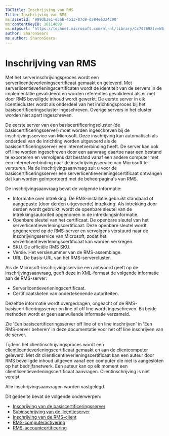 ```yaml
---
TOCTitle: Inschrijving van RMS
Title: Inschrijving van RMS
ms:assetid: '999db3e1-e3ab-4513-87d9-d584ee334c00'
ms:contentKeyID: 18114099
ms:mtpsurl: 'https://technet.microsoft.com/nl-nl/library/Cc747698(v=WS.10)'
author: SharonSears
ms.author: SharonSears
---
```


Inschrijving van RMS
====================

Met het serverinschrijvingsproces wordt een serverlicentieverleningscertificaat gemaakt en geleverd. Met serverlicentieverleningscertificaten wordt de identiteit van de servers in de implementatie gevalideerd en worden referenties gevalideerd als er met door RMS beveiligde inhoud wordt gewerkt. De eerste server in elk licentiecluster wordt als onderdeel van het inrichtingsproces bij het basiscertificeringscluster ingeschreven. Overige servers in het cluster worden niet apart ingeschreven.

De eerste server van een basiscertificeringscluster (de basiscertificeringsserver) moet worden ingeschreven bij de inschrijvingsservice van Microsoft. Deze inschrijving kan automatisch als onderdeel van de inrichting worden uitgevoerd als de basiscertificeringsserver een internetverbinding heeft. De server kan ook off line worden ingeschreven door een aanvraag daartoe naar een bestand te exporteren en vervolgens dat bestand vanaf een andere computer met een internetverbinding naar de inschrijvingsservice van Microsoft te versturen. Na de inschrijvingsaanvraag zult u voor de basiscertificeringsserver een serverlicentieverleningscertificaat ontvangen dat kan worden geïmporteerd met de beheerpagina's van RMS.

De inschrijvingsaanvraag bevat de volgende informatie:

-   Informatie over intrekking. De RMS-installatie gebruikt standaard of aangepaste (door derden uitgevoerde) intrekking. Als intrekking door derden wordt gebruikt, wordt de openbare sleutel van de intrekkingsautoriteit opgenomen in de intrekkingsinformatie.
-   Openbare sleutel van het certificaat. De openbare sleutel van het serverlicentieverleningscertificaat. Deze openbare sleutel wordt gegenereerd op de RMS-server en vervolgens verstuurd naar de inschrijvingsservice van Microsoft, zodat het serverlicentieverleningscertificaat kan worden verkregen.
-   SKU. De officiële RMS SKU.
-   Versie. Het versienummer van de RMS-assemblage.
-   URL. De basis-URL van het RMS-servercluster.

Als de Microsoft-inschrijvingsservice een antwoord geeft op de inschrijvingsaanvraag, geeft deze in XML-formaat de volgende informatie aan de RMS-server:

-   Serverlicentieverleningscertificaat.
-   Certificaatsketen van ondertekenende autoriteiten.

Dezelfde informatie wordt overgedragen, ongeacht of de RMS-basiscertificeringsserver on line of off line wordt ingeschreven. Bij beide methoden wordt er geen aanvullende informatie verzameld.

Zie 'Een basiscertificeringsserver off line of on line inschrijven' in 'Een RMS-server beheren' in deze documentatie voor het off line inschrijven van de server.

Tijdens het clientinschrijvingsproces wordt een clientlicentieverleningscertificaat gemaakt en aan de clientcomputer geleverd. Met dit clientlicentieverleningscertificaat kan een auteur door RMS beveiligde inhoud uitgeven vanaf een computer die niet is aangesloten op het bedrijfsnetwerk. Een auteur kan op elk moment een clientlicentieverleningscertificaat aanvragen. Clientinschrijving is niet vereist.

Alle inschrijvingsaanvragen worden vastgelegd.

Dit gedeelte bevat de volgende onderwerpen:

-   [Inschrijving van de basiscertificeringsserver](https://technet.microsoft.com/f08bc919-f090-4843-b2ce-b40d558012ce)
-   [Subinschrijving van de licentieserver](https://technet.microsoft.com/7bc63397-9186-464c-8824-867038adce9b)
-   [Inschrijving van de RMS-client](https://technet.microsoft.com/9c1d07bf-7235-4694-8291-ac2e5b221f4a)
-   [RMS-computeractivering](https://technet.microsoft.com/09a0d631-9860-477f-9d10-df61b3bfe125)
-   [RMS-accountcertificering](https://technet.microsoft.com/c9a385c5-6dbb-47f5-a80f-69718e6f9deb)
